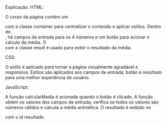 Explicação:
HTML:

O corpo da página contém um <div> com a classe container para centralizar o conteúdo e aplicar estilos.
Dentro do <div>, há campos de entrada para os 4 números e um botão para acionar o cálculo da média.
O <div> com a classe result é usado para exibir o resultado da média.

CSS:

O estilo é aplicado para tornar a página visualmente agradável e responsiva.
Estilos são aplicados aos campos de entrada, botão e resultado para uma melhor experiência de usuário.

JavaScript:

A função calcularMedia é acionada quando o botão é clicado.
A função obtém os valores dos campos de entrada, verifica se todos os valores são números válidos e calcula a média aritmética.
O resultado é exibido no <div> com o id resultado.
